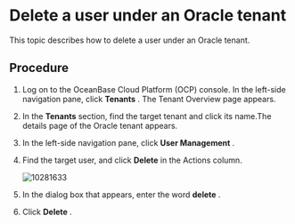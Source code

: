 Delete a user under an Oracle tenant 
=========================================================

This topic describes how to delete a user under an Oracle tenant. 

Procedure 
------------------------------

1. Log on to the OceanBase Cloud Platform (OCP) console. In the left-side navigation pane, click **Tenants** . The Tenant Overview page appears.

   

2. In the **Tenants** section, find the target tenant and click its name.The details page of the Oracle tenant appears.

   

3. In the left-side navigation pane, click **User Management** .

   

4. Find the target user, and click **Delete** in the Actions column. 

   ![10281633](https://help-static-aliyun-doc.aliyuncs.com/assets/img/en-US/3504306461/p345449.png)
   

5. In the dialog box that appears, enter the word **delete** .

   

6. Click **Delete** .

   




